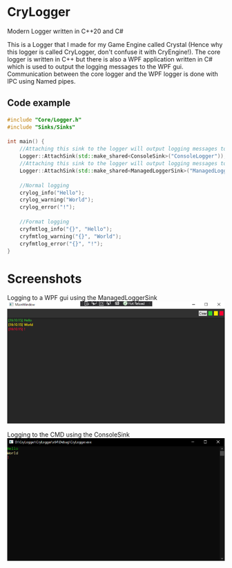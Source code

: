 # CryLogger
Modern Logger written in C++20 and C#

This is a Logger that I made for my Game Engine called Crystal (Hence why this logger is called CryLogger, don't confuse it with CryEngine!).
The core logger is written in C++ but there is also a WPF application written in C# which is used to output the logging messages to the WPF gui.
Communication between the core logger and the WPF logger is done with IPC using Named pipes.
## Code example

```cpp
#include "Core/Logger.h"
#include "Sinks/Sinks"

int main() {
	//Attaching this sink to the logger will output logging messages to the Windows command line
	Logger::AttachSink(std::make_shared<ConsoleSink>("ConsoleLogger"));
	//Attaching this sink to the logger will output logging messages to the WPF GUI.
	Logger::AttachSink(std::make_shared<ManagedLoggerSink>("ManagedLogger"));

	//Normal logging
	crylog_info("Hello");
	crylog_warning("World");
	crylog_error("!");

	//Format logging
	cryfmtlog_info("{}", "Hello");
	cryfmtlog_warning("{}", "World");
	cryfmtlog_error("{}", "!");
}
```

# Screenshots

Logging to a WPF gui using the ManagedLoggerSink
[![](CryLogger/Resources/Screenshots/ManagedLogger.PNG?raw=true)](#)

Logging to the CMD using the ConsoleSink
[![](CryLogger/Resources/Screenshots/ConsoleLogger.PNG?raw=true)](#)
